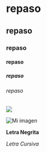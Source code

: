 # repaso
## repaso
### repaso
#### repaso
##### repaso
###### repaso

![](http://globalgamejam.org/sites/default/files/styles/game_sidebar__normal/public/game/featured_image/promo_5.png)

![Mi imagen](https://lh3.googleusercontent.com/ggw64QkZXs_fwiGDuejegMrO6ev_oFIYqza5N2b1MDJZugMS5FEKQznyBEknuXDGu3Z08bLpK9GT-8g=w1920-h876)

**Letra Negrita**

_Letra Cursiva_
